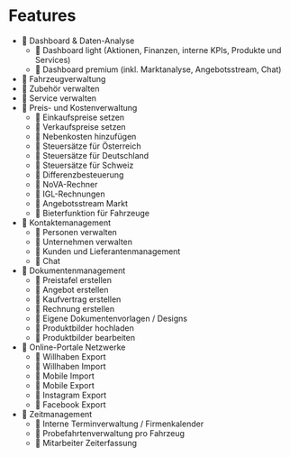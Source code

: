 # Features
- 📒 Dashboard & Daten-Analyse
  - 📒 Dashboard light (Aktionen, Finanzen, interne KPIs, Produkte und Services)
  - 📒 Dashboard premium (inkl. Marktanalyse, Angebotsstream, Chat)
- 📗 Fahrzeugverwaltung
- 📗 Zubehör verwalten
- 📗 Service verwalten
- 📒 Preis- und Kostenverwaltung
  - 📒 Einkaufspreise setzen
  - 📒 Verkaufspreise setzen
  - 📒 Nebenkosten hinzufügen
  - 📗 Steuersätze für Österreich
  - 📙 Steuersätze für Deutschland
  - 📙 Steuersätze für Schweiz
  - 📒 Differenzbesteuerung
  - 📒 NoVA-Rechner
  - 📙 IGL-Rechnungen
  - 📙 Angebotsstream Markt
  - 📙 Bieterfunktion für Fahrzeuge
- 📒 Kontaktemanagement
  - 📗 Personen verwalten
  - 📗 Unternehmen verwalten
  - 📒 Kunden und Lieferantenmanagement
  - 📒 Chat
- 📒 Dokumentenmanagement
  - 📒 Preistafel erstellen
  - 📒 Angebot erstellen
  - 📒 Kaufvertrag erstellen
  - 📒 Rechnung erstellen
  - 📙 Eigene Dokumentenvorlagen / Designs
  - 📗 Produktbilder hochladen
  - 📙 Produktbilder bearbeiten
- 📒 Online-Portale Netzwerke
  - 📒 Willhaben Export 
  - 📒 Willhaben Import
  - 📙 Mobile Import
  - 📙 Mobile Export
  - 📙 Instagram Export
  - 📙 Facebook Export
- 📙 Zeitmanagement
  - 📙 Interne Terminverwaltung / Firmenkalender
  - 📙 Probefahrtenverwaltung pro Fahrzeug
  - 📙 Mitarbeiter Zeiterfassung

